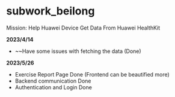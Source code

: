 # subwork\_beilong

Mission: Help Huawei Device Get Data From Huawei HealthKit

**2023/4/14**

- ~~Have some issues with fetching the data (Done)

**2023/5/26**

- Exercise Report Page Done (Frontend can be beautified more)
- Backend communication Done
- Authentication and Login Done 
